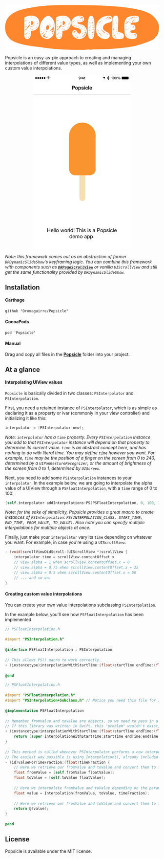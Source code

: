 <p align="center">
	<img src="Assets/header.png" alt="Header" width="550px" />
</p>

Popsicle is an easy-as-pie approach to creating and managing interpolations of different value types, as well as implementing your own custom value interpolations.

<p align="center">
	<img src="Assets/1.gif" alt="GIF 1" width="320px" />
</p>

_Note: this framework comes out as an abstraction of former `DRDynamicSlideShow`'s keyframing logic. You can combine this framework with components such as [__`DRPageScrollView`__](https://github.com/Dromaguirre/DRPageScrollView) or vanilla `UIScrollView` and still get the same functionality provided by `DRDynamicSlideShow`._

## Installation

#### Carthage

	github "Dromaguirre/Popsicle"

#### CocoaPods

	pod 'Popsicle'

#### Manual

Drag and copy all files in the [__Popsicle__](Popsicle) folder into your project.

## At a glance

#### Interpolating UIView values

`Popsicle` is basically divided in two classes: `PSInterpolator` and `PSInterpolation`.

First, you need a retained instance of `PSInterpolator`, which is as simple as declaring it as a property or ivar (commonly in your view controller) and initializing it like this:

```objective-c
interpolator = [PSInterpolator new];
```

_Note: `interpolator` has a `time` property. Every `PSInterpolation` instance you add to that `PSInterpolator` instance will depend on that property to determine its current value. `time` is an abstract concept here, and has nothing to do with literal time. You may define `time` however you want. For example, `time` may be the position of a finger on the screen from 0 to 240, determined by a `UIPanGestureRecognizer`, or the amount of brightness of the screen from 0 to 1, determined by `UIScreen`._

Next, you need to add some `PSInterpolation` instances to your `interpolator`. In the example below, we are going to interpolate the alpha value of a UIView through a `PSFloatInterpolation`, with a `time` range of 0 to 100:

```objective-c
[self.interpolator addInterpolations:PS(PSFloatInterpolation, 0, 100, 1, 0) forObjects:view keyPath:@"alpha"];
```

_Note: for the sake of simplicity, Popsicle provides a great macro to create instances of `PSInterpolation`: `PS(INTERPOLATION_CLASS, START_TIME, END_TIME, FROM_VALUE, TO_VALUE)`. Also note you can specify multiple interpolations for multiple objects at once._

Finally, just make your `interpolator` vary its `time` depending on whatever you want. For example, in case you're using a `UIScrollView`:

```objective-c
- (void)scrollViewDidScroll:(UIScrollView *)scrollView {
	interpolator.time = scrollView.contentOffset.x
	// view.alpha = 1 when scrollView.contentOffset.x = 0
	// view.alpha = 0.75 when scrollView.contentOffset.x = 25
	// view.alpha = 0.5 when scrollView.contentOffset.x = 50
	// ... and so on.
}
```

#### Creating custom value interpolations

You can create your own value interpolations subclassing `PSInterpolation`.

In the example below, you'll see how `PSFloatInterpolation` has been implemented.

```objective-c
// PSFloatInterpolation.h

#import "PSInterpolation.h"

@interface PSFloatInterpolation : PSInterpolation

// This allows PS() macro to work correctly.
+ (instancetype)interpolationWithStartTime:(float)startTime endTime:(float)endTime fromValue:(float)fromValue toValue:(float)toValue;

@end
```

```objective-c
// PSFloatInterpolation.h

#import "PSFloatInterpolation.h"
#import "PSInterpolation+Subclass.h" // Notice you need this file for Interpolation() to work.

@implementation PSFloatInterpolation

// Remember fromValue and toValue are objects, so we need to pass in a NSNumber. You may make any necessary value conversions as shown below.
// If this library was written in Swift, this "problem" wouldn't exist, since values like float are already objects in Swift. Give me some time :)
+ (instancetype)interpolationWithStartTime:(float)startTime endTime:(float)endTime fromValue:(float)fromValue toValue:(float)toValue {
	return [super interpolationWithStartTime:startTime endTime:endTime fromValue:@(fromValue) toValue:@(toValue)];
}

// This method is called whenever PSInterpolator performs a new interpolation, so you must return a value here depending on timeFraction (from 0 to 1).
// The easiest way possible is using Interpolation(), already included in PSInterpolation+Subclass.h.
- (id)valueForTimeFraction:(float)timeFraction {
	// Here we retrieve our fromValue and toValue and convert them to float in order to manage them with Interpolation().
	float fromValue = [self.fromValue floatValue];
	float toValue = [self.toValue floatValue];
	
	// Here we interpolate fromValue and toValue depending on the parameter timeFraction in order to get the intermediate value we need to return.
	float value = Interpolation(fromValue, toValue, timeFraction);
	
	// Here we retrieve our fromValue and toValue and convert them to float in order to manage them with Interpolation().
	return @(value);
}

@end
```

## License

Popsicle is available under the MIT license.